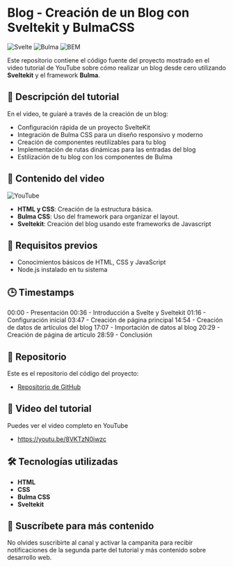 # Blog - Creación de un Blog con Sveltekit y BulmaCSS
![Svelte](https://img.shields.io/badge/Svelte-FF3E00?style=for-the-badge&logo=svelte&logoColor=white&labelColor=101010)
![Bulma](https://img.shields.io/badge/Bulma-00D1B2?style=for-the-badge&logo=bulma&logoColor=white)
![BEM](https://img.shields.io/badge/BEM-000?style=for-the-badge&logo=BEM&logoColor=white)

Este repositorio contiene el código fuente del proyecto mostrado en el video tutorial de YouTube sobre cómo realizar un blog desde cero utilizando **Sveltekit** y el framework **Bulma**.

## 📝 Descripción del tutorial

En el video, te guiaré a través de la creación de un blog:

- Configuración rápida de un proyecto SvelteKit
- Integración de Bulma CSS para un diseño responsivo y moderno
- Creación de componentes reutilizables para tu blog
- Implementación de rutas dinámicas para las entradas del blog
- Estilización de tu blog con los componentes de Bulma

## 📌 Contenido del video
![YouTube](https://img.shields.io/badge/YouTube-FF0000?style=for-the-badge&logo=youtube&logoColor=white)

- **HTML y CSS**: Creación de la estructura básica.
- **Bulma CSS**: Uso del framework para organizar el layout.
- **Sveltekit**: Creación del blog usando este frameworks de Javascript

## 📖 Requisitos previos

- Conocimientos básicos de HTML, CSS y JavaScript
- Node.js instalado en tu sistema

## 🕒 Timestamps

00:00 - Presentación
00:36 - Introducción a Svelte y Sveltekit
01:16 - Configuración inicial
03:47 - Creación de página principal
14:54 - Creación de datos de artículos del blog
17:07 - Importación de datos al blog
20:29 - Creación de página de artículo
28:59 - Conclusión

## 📂 Repositorio

Este es el repositorio del código del proyecto:
- [Repositorio de GitHub](https://github.com/rubenterre/Blog-Sveltekit)

## 🎥 Video del tutorial

Puedes ver el video completo en YouTube
- https://youtu.be/8VKTzN0iwzc

## 🛠 Tecnologías utilizadas

- **HTML**
- **CSS**
- **Bulma CSS**
- **Sveltekit**

## 🔔 Suscríbete para más contenido

No olvides suscribirte al canal y activar la campanita para recibir notificaciones de la segunda parte del tutorial y más contenido sobre desarrollo web.

